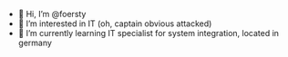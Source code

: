 - 👋 Hi, I’m @foersty
- 👀 I’m interested in IT (oh, captain obvious attacked)
- 🌱 I’m currently learning IT specialist for system integration, located in germany

<!---
foersty/foersty is a ✨ special ✨ repository because its `README.md` (this file) appears on your GitHub profile.
You can click the Preview link to take a look at your changes.
--->
